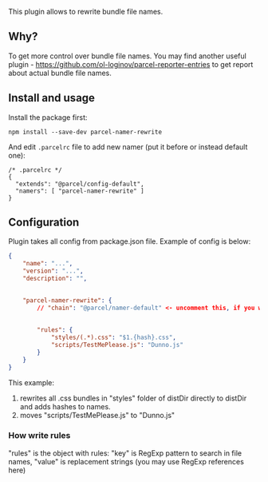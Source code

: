 This plugin allows to rewrite bundle file names.

## Why?

To get more control over bundle file names. 
You may find another useful plugin - https://github.com/ol-loginov/parcel-reporter-entries to
 get report about actual bundle file names. 

## Install and usage


Install the package first:
```
npm install --save-dev parcel-namer-rewrite
```

And edit `.parcelrc` file to add new namer (put it before or instead default one):
```
/* .parcelrc */
{
  "extends": "@parcel/config-default",
  "namers": [ "parcel-namer-rewrite" ]
}
```


## Configuration

Plugin takes all config from package.json file. Example of config is below:

```json
{
    "name": "...",
    "version": "...",
    "description": "",

  
    "parcel-namer-rewrite": {
        // "chain": "@parcel/namer-default" <- uncomment this, if you want to chain non-default namer
        
        
        "rules": {
            "styles/(.*).css": "$1.{hash}.css",
            "scripts/TestMePlease.js": "Dunno.js"
        }
    }
}
```

This example:
1) rewrites all .css bundles in "styles" folder of distDir directly to distDir and adds hashes to names.
2) moves "scripts/TestMePlease.js" to "Dunno.js"

### How write rules

"rules" is the object with rules: "key" is RegExp pattern to search in file names, "value" is replacement
 strings (you may use RegExp references here)


